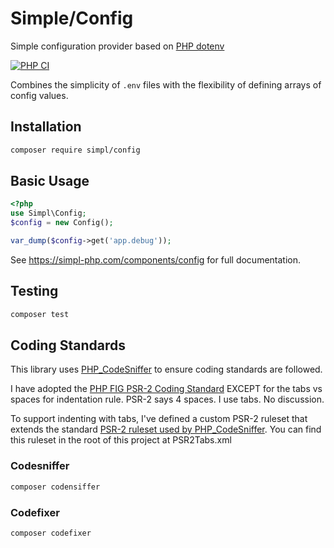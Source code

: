 # Simple/Config

Simple configuration provider based on [PHP dotenv](https://github.com/vlucas/phpdotenv)

[![PHP CI](https://github.com/simpl-php/config/actions/workflows/php.yml/badge.svg?branch=2.x)](https://github.com/simpl-php/config/actions/workflows/php.yml)

Combines the simplicity of `.env` files with the flexibility of defining arrays of config values.

## Installation

```bash
composer require simpl/config
```

## Basic Usage
```php
<?php
use Simpl\Config;
$config = new Config();

var_dump($config->get('app.debug'));
```

See <https://simpl-php.com/components/config> for full documentation.

## Testing

```bash
composer test
```

## Coding Standards
This library uses [PHP_CodeSniffer](http://www.squizlabs.com/php-codesniffer) to ensure coding standards are followed.

I have adopted the [PHP FIG PSR-2 Coding Standard](http://www.php-fig.org/psr/psr-2/) EXCEPT for the tabs vs spaces for indentation rule. PSR-2 says 4 spaces. I use tabs. No discussion.

To support indenting with tabs, I've defined a custom PSR-2 ruleset that extends the standard [PSR-2 ruleset used by PHP_CodeSniffer](https://github.com/squizlabs/PHP_CodeSniffer/blob/master/CodeSniffer/Standards/PSR2/ruleset.xml). You can find this ruleset in the root of this project at PSR2Tabs.xml


### Codesniffer

```bash
composer codensiffer
```

### Codefixer

```bash
composer codefixer
```